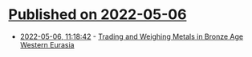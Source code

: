 # [Published on 2022-05-06](index.md)

* [2022-05-06, 11:18:42](https://news.ycombinator.com/item?id=31283798) - [Trading and Weighing Metals in Bronze Age Western Eurasia](https://www.pnas.org/doi/10.1073/pnas.2110552118)
